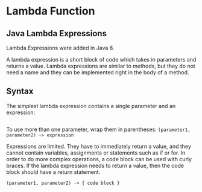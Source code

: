 # Lambda Function
## Java Lambda Expressions
Lambda Expressions were added in Java 8.

A lambda expression is a short block of code which takes in parameters and returns a value. Lambda expressions are similar to methods, but they do not need a name and they can be implemented right in the body of a method.

## Syntax
The simplest lambda expression contains a single parameter and an expression:
```parameter -> expression
```

To use more than one parameter, wrap them in parentheses:
```(parameter1, parameter2) -> expression```

Expressions are limited. They have to immediately return a value, and they cannot contain variables, assignments or statements such as if or for. In order to do more complex operations, a code block can be used with curly braces. If the lambda expression needs to return a value, then the code block should have a return statement.
```
(parameter1, parameter2) -> { code block }
```
